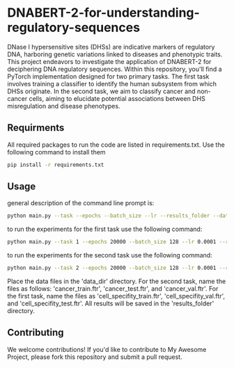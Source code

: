 # DNABERT-2-for-understanding-regulatory-sequences
DNase I hypersensitive sites (DHSs) are indicative markers of regulatory DNA, harboring genetic variations linked to diseases and phenotypic traits. This project endeavors to investigate the application of DNABERT-2 for deciphering DNA regulatory sequences. Within this repository, you'll find a PyTorch implementation designed for two primary tasks. The first task involves training a classifier to identify the human subsystem from which DHSs originate. In the second task, we aim to classify cancer and non-cancer cells, aiming to elucidate potential associations between DHS misregulation and disease phenotypes.

## Requirments

All required packages to run the code are listed in requirements.txt. Use the following command to install them

```bash
pip install -r requirements.txt
```

## Usage

general description of the command line prompt is:
```bash
python main.py --task --epochs --batch_size --lr --results_folder --data_dir
```
to run the experiments for the first task use the following command:
```bash
python main.py --task 1 --epochs 20000 --batch_size 128 --lr 0.0001 --results_folder "task_1_results" --data_dir "data/"
```

to run the experiments for the second task use the following command:
```bash
python main.py --task 2 --epochs 20000 --batch_size 128 --lr 0.0001 --results_folder "task_2_results" --data_dir "data/"
```
Place the data files in the 'data_dir' directory. For the second task, name the files as follows: 'cancer_train.ftr', 'cancer_test.ftr', and 'cancer_val.ftr'. For the first task, name the files as 'cell_specifity_train.ftr', 'cell_specifity_val.ftr', and 'cell_specifity_test.ftr'. All results will be saved in the 'results_folder' directory.

## Contributing

We welcome contributions! If you'd like to contribute to My Awesome Project, please fork this repository and submit a pull request.
